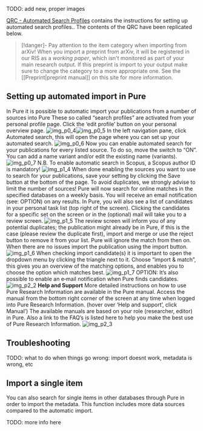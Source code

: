 TODO: add new, proper images

[QRC - Automated Search Profiles](https://www.utwente.nl/.uc/fd9ba7e810102f560d501c66af50355167e636a0f70f200/QRC-Automated%20Search%20profiles.pdf) contains the instructions for setting up automated search profiles.. The contents of the QRC have been replicated below.

> [!danger]- Pay attention to the item category when importing from arXiv!
> When you import a preprint from arXiv, it will be registered in our RIS as a *working paper*, which isn't monitored as part of your main research output. If this preprint is import to your output make sure to change the category to a more appropriate one. See the [[Preprint|preprint manual]] on this site for more information.

## Setting up automated import in Pure
In Pure it is possible to automatic import your publications from a number of sources into Pure These so called “search profiles” are activated from your personal profile page. Click the ‘edit profile’ button on your personal overview page. ![img_p0_4](images/QRC_automated_import/img_p0_4.png)![img_p0_5](images/QRC_automated_import/img_p0_5.png)
In the left navigation pane, click Automated search, this will open the page where you can set up your automated search.
![img_p0_6](images/QRC_automated_import/img_p0_6.png)
Now you can enable automated search for your publications for every listed source. To do so, move
the switch to “ON”. You can add a name variant and/or edit the existing name (variants).
![img_p0_7](images/QRC_automated_import/img_p0_7.png)
N.B. To enable automatic search in Scopus, a Scopus author ID is mandatory!
![img_p1_4](images/QRC_automated_import/img_p1_4.png)
When done enabling the sources you want to use to search for your publications, save your setting by clicking the Save button at the bottom of the page. To avoid duplicates, we strongly advise to limit the number of sources! Pure will now search for online matches in the specified databases on a weekly basis. You will receive an email notification (see: OPTION) on any results. In Pure, you will also see a list of candidates in your personal task list (top right of the screen). Clicking the candidates for a specific set on the screen or in the (optional) mail will take you to a review screen.
![img_p1_5](images/QRC_automated_import/img_p1_5.png)
The review screen will inform you of any potential duplicates; the publication might already be in Pure, if this is the case (please review the duplicate first), import and merge or use the reject button to remove it from your list. Pure will ignore the match from then on. When there are no issues import the publication using the import button.
![img_p1_6](images/QRC_automated_import/img_p1_6.png)
When checking import candidate(s) it is important to open the dropdown menu by clicking the triangle next to it. Choose “import & match”, this gives you an overview of the matching options, and enables you to choose the option which matches best.
![img_p1_7](images/QRC_automated_import/img_p1_7.png)
OPTION: It’s also possible to enable an e‐mail notification when Pure finds candidates.
![img_p2_2](images/QRC_automated_import/img_p2_2.png)
**Help and Support**
More detailed instructions on how to use Pure Research Information are available in the Pure manual. Access the manual from the bottom right corner of the screen at any time when logged into Pure Research Information. (hover over ‘Help and support’, click Manual’) The available manuals are based on your role (researcher, editor) in Pure. Also a link to the FAQ’s is listed here to help you make the best use of Pure Research Information. 
![img_p2_3](images/QRC_automated_import/img_p2_3.png)
## Troubleshooting
TODO:  what to do when things go wrong: import doesnt work, metadata is wrong, etc 

## Import a single item
You can also search for single items in other databases through Pure in order to import the metadata. This function includes more data sources compared to the automatic import. 

TODO: more info here